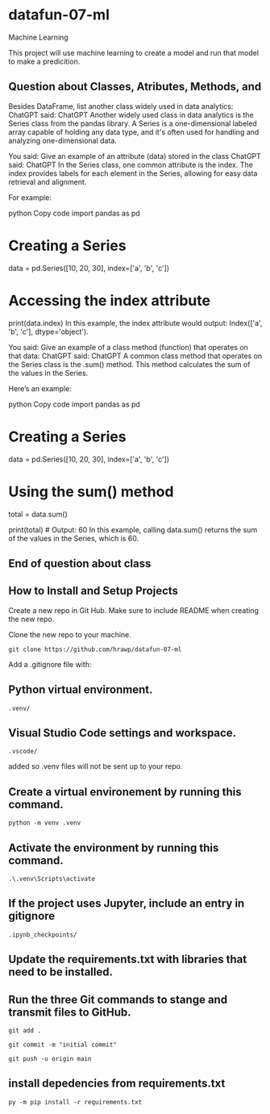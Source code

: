 # datafun-07-ml
Machine Learning

This project will use machine learning to create a model and run that model to make a predicition.

## Question about Classes, Atributes, Methods, and
Besides DataFrame, list another class widely used in data analytics:
ChatGPT said:
ChatGPT
Another widely used class in data analytics is the Series class from the pandas library. A Series is a one-dimensional labeled array capable of holding any data type, and it's often used for handling and analyzing one-dimensional data.



You said:
Give an example of an attribute (data) stored in the class
ChatGPT said:
ChatGPT
In the Series class, one common attribute is the index. The index provides labels for each element in the Series, allowing for easy data retrieval and alignment.

For example:

python
Copy code
import pandas as pd

# Creating a Series
data = pd.Series([10, 20, 30], index=['a', 'b', 'c'])

# Accessing the index attribute
print(data.index)
In this example, the index attribute would output: Index(['a', 'b', 'c'], dtype='object').



You said:
Give an example of a class method (function) that operates on that data:
ChatGPT said:
ChatGPT
A common class method that operates on the Series class is the .sum() method. This method calculates the sum of the values in the Series.

Here’s an example:

python
Copy code
import pandas as pd

# Creating a Series
data = pd.Series([10, 20, 30], index=['a', 'b', 'c'])

# Using the sum() method
total = data.sum()

print(total)  # Output: 60
In this example, calling data.sum() returns the sum of the values in the Series, which is 60.


## End of question about class

##  How to Install and Setup Projects

Create a new repo in Git Hub.  Make sure to include README when creating the new repo.

Clone the new repo to your machine.
```
git clone https://github.com/hrawp/datafun-07-ml
```

Add a .gitignore file with:
## Python virtual environment.
```
.venv/
```

## Visual Studio Code settings and workspace.
```
.vscode/
```
added so .venv files will not be sent up to your repo.

## Create a virtual environement by running this command.
```
python -m venv .venv
```

## Activate the environment by running this command.
```
.\.venv\Scripts\activate
```

## If the project uses Jupyter, include an entry in gitignore
```
.ipynb_checkpoints/
```
## Update the requirements.txt with libraries that need to be installed.



## Run the three Git commands to stange and transmit files to GitHub.
```
git add .
```
```
git commit -m "initial commit"
```
```
git push -u origin main
```


## install depedencies from requirements.txt
```
py -m pip install -r requirements.txt
```